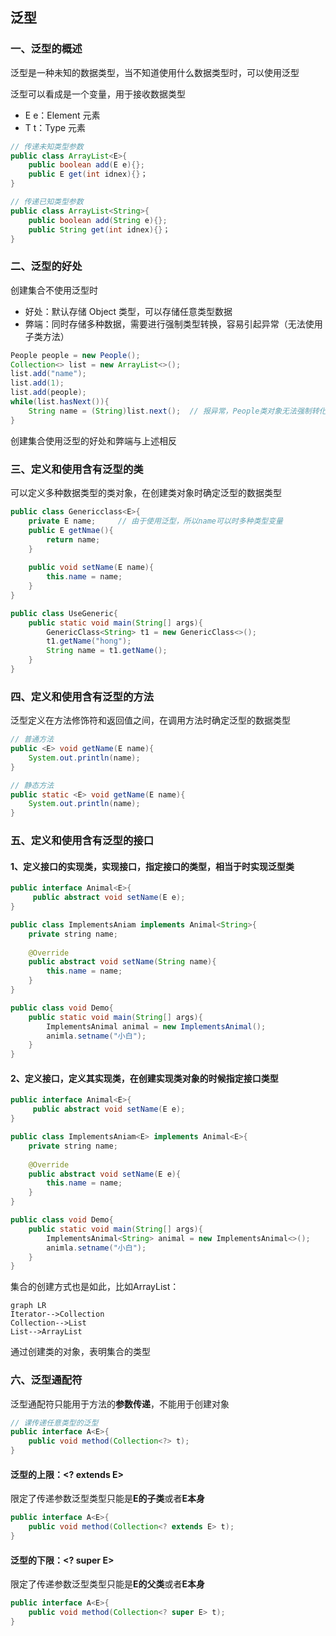 ## 泛型

### 一、泛型的概述

泛型是一种未知的数据类型，当不知道使用什么数据类型时，可以使用泛型

泛型可以看成是一个变量，用于接收数据类型

- E e：Element 元素
- T t：Type 元素

```Java
// 传递未知类型参数
public class ArrayList<E>{
    public boolean add(E e){};
    public E get(int idnex){}；
}

// 传递已知类型参数
public class ArrayList<String>{
    public boolean add(String e){};
    public String get(int idnex){}；
}
```

### 二、泛型的好处

创建集合不使用泛型时

- 好处：默认存储 Object 类型，可以存储任意类型数据
- 弊端：同时存储多种数据，需要进行强制类型转换，容易引起异常（无法使用子类方法）

```Java
People people = new People();
Collection<> list = new ArrayList<>();
list.add("name");
list.add(1);
list.add(people);
while(list.hasNext()){
    String name = (String)list.next();	// 报异常，People类对象无法强制转化为String
}
```

创建集合使用泛型的好处和弊端与上述相反

### 三、定义和使用含有泛型的类

可以定义多种数据类型的类对象，在创建类对象时确定泛型的数据类型

```Java
public class Genericclass<E>{
	private E name;		// 由于使用泛型，所以name可以时多种类型变量
	public E getNmae(){
		return name;
	}
    
    public void setName(E name){
        this.name = name;
    }
}

public class UseGeneric{
    public static void main(String[] args){
    	GenericClass<String> t1 = new GenericClass<>();
        t1.getName("hong");
        String name = t1.getName();
	}
}
```

### 四、定义和使用含有泛型的方法

泛型定义在方法修饰符和返回值之间，在调用方法时确定泛型的数据类型

```Java
// 普通方法
public <E> void getName(E name){
    System.out.println(name);
}

// 静态方法
public static <E> void getName(E name){
    System.out.println(name);
}
```

### 五、定义和使用含有泛型的接口

#### 1、定义接口的实现类，实现接口，指定接口的类型，相当于时实现泛型类

```Java
public interface Animal<E>{
	 public abstract void setName(E e);
}

public class ImplementsAniam implements Animal<String>{
	private string name;
    
    @Override
    public abstract void setName(String name){
        this.name = name;
    }
}

public class void Demo{
    public static void main(String[] args){
        ImplementsAnimal animal = new ImplementsAnimal();
        animla.setname("小白");
    }
}
```

#### 2、定义接口，定义其实现类，在创建实现类对象的时候指定接口类型

```Java
public interface Animal<E>{
	 public abstract void setName(E e);
}

public class ImplementsAniam<E> implements Animal<E>{
	private string name;
    
    @Override
    public abstract void setName(E e){
        this.name = name;
    }
}

public class void Demo{
    public static void main(String[] args){
        ImplementsAnimal<String> animal = new ImplementsAnimal<>();
        animla.setname("小白");
    }
}
```
集合的创建方式也是如此，比如ArrayList：

```mermaid
graph LR
Iterator-->Collection
Collection-->List
List-->ArrayList
```

通过创建类的对象，表明集合的类型

### 六、泛型通配符

泛型通配符只能用于方法的**参数传递**，不能用于创建对象

```Java
// 课传递任意类型的泛型
public interface A<E>{
	public void method(Collection<?> t);
}
```

#### 泛型的上限：<? extends E>

限定了传递参数泛型类型只能是**E的子类**或者**E本身**

```Java
public interface A<E>{
	public void method(Collection<? extends E> t);
}
```

#### 泛型的下限：<? super E>

限定了传递参数泛型类型只能是**E的父类**或者**E本身**

```Java
public interface A<E>{
	public void method(Collection<? super E> t);
}
```